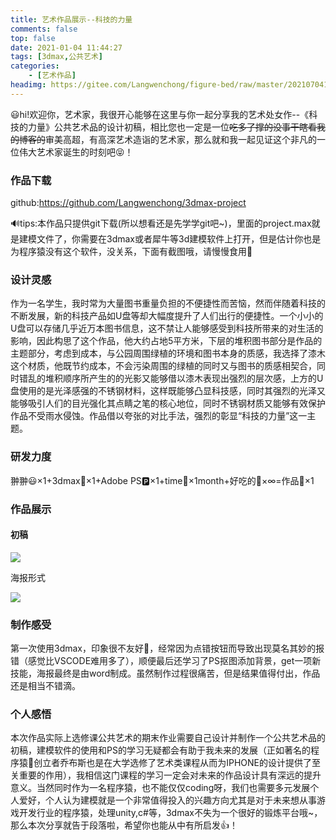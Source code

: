 ```yaml
---
title: 艺术作品展示--科技的力量
comments: false
top: false
date: 2021-01-04 11:44:27
tags: [3dmax,公共艺术]
categories: 
	- [艺术作品]
headimg: https://gitee.com/Langwenchong/figure-bed/raw/master/20210704160353.png
---
```


😃hi!欢迎你，艺术家，我很开心能够在这里与你一起分享我的艺术处女作--《科技的力量》公共艺术品的设计初稿，相比您也一定是一位~~吃多了撑的没事干瞎看我的博客的~~审美高超，有高深艺术造诣的艺术家，那么就和我一起见证这个非凡的一位伟大艺术家诞生的时刻吧😝！

<!-- more -->

### 作品下载

github:https://github.com/Langwenchong/3dmax-project

🔊tips:本作品只提供git下载(所以想看还是先学学git吧~)，里面的project.max就是建模文件了，你需要在3dmax或者犀牛等3d建模软件上打开，但是估计你也是为程序猿没有这个软件，没关系，下面有截图哦，请慢慢食用🍟

### 设计灵感

作为一名学生，我时常为大量图书重量负担的不便捷性而苦恼，然而伴随着科技的不断发展，新的科技产品如U盘等却大幅度提升了人们出行的便捷性。一个小小的U盘可以存储几乎近万本图书信息，这不禁让人能够感受到科技所带来的对生活的影响，因此构思了这个作品，他大约占地5平方米，下层的堆积图书部分是作品的主题部分，考虑到成本，与公园周围绿植的环境和图书本身的质感，我选择了漆木这个材质，他既节约成本，不会污染周围的绿植的同时又与图书的质感相契合，同时错乱的堆积顺序所产生的的光影又能够借以漆木表现出强烈的层次感，上方的U盘使用的是光泽感强的不锈钢材料，这样既能够凸显科技感，同时其强烈的光泽又能够吸引人们的目光强化其点睛之笔的核心地位，同时不锈钢材质又能够有效保护作品不受雨水侵蚀。作品借以夸张的对比手法，强烈的彰显“科技的力量”这一主题。

### 研发力度

翀翀😃×1+3dmax🔬×1+Adobe PS🅿×1+time📆×1month+好吃的🍔×∞=作品🗿×1

### 作品展示

#### 初稿

![](https://gitee.com/Langwenchong/figure-bed/raw/master/初稿1.jpg)



海报形式

![](https://gitee.com/Langwenchong/figure-bed/raw/master/3019244247+郎文翀+全球公共艺术设计前沿+智能与计算学部+王鹤.png)

### 制作感受

第一次使用3dmax，印象很不友好🙈，经常因为点错按钮而导致出现莫名其妙的报错（感觉比VSCODE难用多了），顺便最后还学习了PS抠图添加背景，get一项新技能，海报最终是由word制成。虽然制作过程很痛苦，但是结果值得付出，作品还是相当不错滴。

### 个人感悟

本次作品实际上选修课公共艺术的期末作业需要自己设计并制作一个公共艺术品的初稿，建模软件的使用和PS的学习无疑都会有助于我未来的发展（正如著名的程序猿:apple:创立者乔布斯也是在大学选修了艺术类课程从而为IPHONE的设计提供了至关重要的作用），我相信这门课程的学习一定会对未来的作品设计具有深远的提升意义。当然同时作为一名程序猿，也不能仅仅coding呀，我们也需要多元发展个人爱好，个人认为建模就是一个非常值得投入的兴趣方向尤其是对于未来想从事游戏开发行业的程序猿，处理unity,c#等，3dmax不失为一个很好的锻炼平台哦~，那么本次分享就告于段落啦，希望你也能从中有所启发👍！
